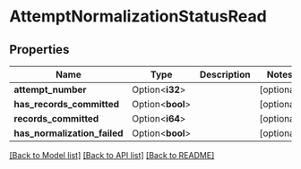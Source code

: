 # AttemptNormalizationStatusRead

## Properties

Name | Type | Description | Notes
------------ | ------------- | ------------- | -------------
**attempt_number** | Option<**i32**> |  | [optional]
**has_records_committed** | Option<**bool**> |  | [optional]
**records_committed** | Option<**i64**> |  | [optional]
**has_normalization_failed** | Option<**bool**> |  | [optional]

[[Back to Model list]](../README.md#documentation-for-models) [[Back to API list]](../README.md#documentation-for-api-endpoints) [[Back to README]](../README.md)


